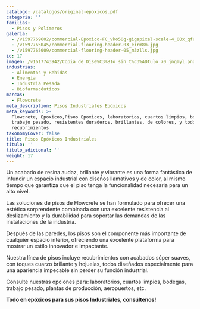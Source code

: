 ```yaml
---
catalogo: /catalogos/original-epoxicos.pdf
categoria: ''
familias:
  - Pisos y Polímeros
galeria:
  - /v1597769602/commercial-Epoxico-FC_vko50g-gigapixel-scale-4_00x_qfudhp.jpg
  - /v1597765045/commercial-flooring-header-03_eirm8m.jpg
  - /v1597765009/commercial-flooring-header-05_m3zlls.jpg
id: 17
imagen: /v1617743942/Copia_de_Dise%C3%B1o_sin_t%C3%ADtulo_70_jngmyl.png
industrias:
  - Alimentos y Bebidas
  - Energía
  - Industria Pesada
  - Biofarmacéuticos
marcas:
  - Flowcrete
meta_description: Pisos Industriales Epóxicos
meta_keywords: >-
  Flowcrete, Epoxicos,Pisos Epoxicos, laboratorios, cuartos limpios, bodegas,
  trabajo pesado, resistentes duraderos, brillantes, de colores, y todo tipo de
  recubrimientos
taxonomyCover: false
title: Pisos Epóxicos Industriales
titulo: ''
titulo_adicional: ''
weight: 17
---
```


Un acabado de resina audaz, brillante y vibrante es una forma fantástica de infundir un espacio industrial con diseños llamativos y de color, al mismo tiempo que garantiza que el piso tenga la funcionalidad necesaria para un alto nivel.

Las soluciones de pisos de Flowcrete se han formulado para ofrecer una estética sorprendente combinada con una excelente resistencia al deslizamiento y la durabilidad para soportar las demandas de las instalaciones de la industria.

Después de las paredes, los pisos son el componente más importante de cualquier espacio interior, ofreciendo una excelente plataforma para mostrar un estilo innovador e impactante.

Nuestra línea de pisos incluye recubrimientos con acabados súper suaves, con toques cuarzo brillante y hojuelas, todos diseñados especialmente para una apariencia impecable sin perder su función industrial.

Consulte nuestras opciones para: laboratorios, cuartos limpios, bodegas, trabajo pesado, plantas de producción, aeropuertos, etc.

**Todo en epóxicos para sus pisos Industriales, consúltenos!**
